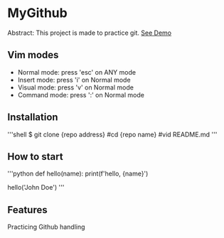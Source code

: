 # MyGithub

Abstract: This project is made to practice git.
[See Demo](https://www.google.com/)

## Vim modes

- Normal mode: press 'esc' on ANY mode
- Insert mode: press 'i' on Normal mode
- Visual mode: press 'v' on Normal mode
- Command mode: press ':' on Normal mode

## Installation

'''shell
$ git clone {repo address}
#cd {repo name}
#vid README.md
'''

## How to start
'''python
def hello(name):
	print(f'hello, {name}')

hello('John Doe')
'''

## Features

Practicing Github handling
